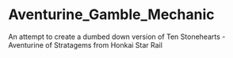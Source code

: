 # Aventurine_Gamble_Mechanic
An attempt to create a dumbed down version of Ten Stonehearts - Aventurine of Stratagems from Honkai Star Rail
